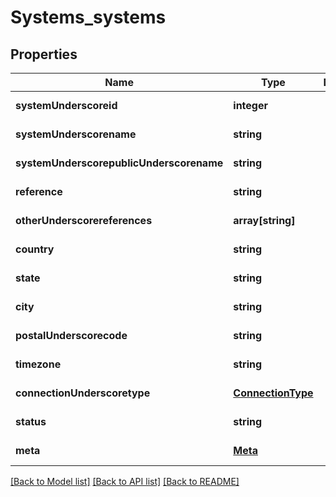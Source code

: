 # Systems_systems

## Properties
Name | Type | Description | Notes
------------ | ------------- | ------------- | -------------
**systemUnderscoreid** | **integer** |  | [default to null]
**systemUnderscorename** | **string** |  | [default to null]
**systemUnderscorepublicUnderscorename** | **string** |  | [default to null]
**reference** | **string** |  | [default to null]
**otherUnderscorereferences** | **array[string]** |  | [default to null]
**country** | **string** |  | [default to null]
**state** | **string** |  | [default to null]
**city** | **string** |  | [default to null]
**postalUnderscorecode** | **string** |  | [default to null]
**timezone** | **string** |  | [default to null]
**connectionUnderscoretype** | [**ConnectionType**](ConnectionType.md) |  | [default to null]
**status** | **string** |  | [default to null]
**meta** | [**Meta**](Meta.md) |  | [default to null]

[[Back to Model list]](../README.md#documentation-for-models) [[Back to API list]](../README.md#documentation-for-api-endpoints) [[Back to README]](../README.md)



